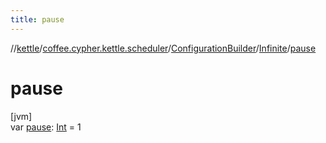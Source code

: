 ```yaml
---
title: pause
---
```

//[kettle](../../../../index.html)/[coffee.cypher.kettle.scheduler](../../index.html)/[ConfigurationBuilder](../index.html)/[Infinite](index.html)/[pause](pause.html)



# pause



[jvm]\
var [pause](pause.html): [Int](https://kotlinlang.org/api/latest/jvm/stdlib/kotlin/-int/index.html) = 1




